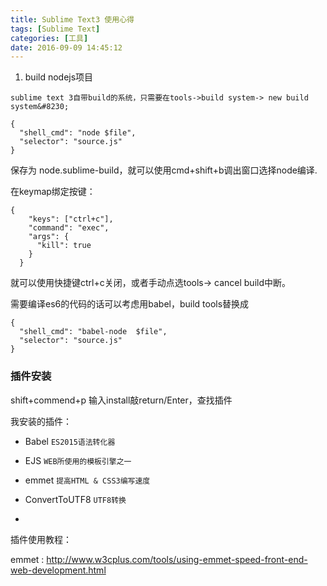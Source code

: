```yaml
---
title: Sublime Text3 使用心得
tags: [Sublime Text]
categories: [工具]
date: 2016-09-09 14:45:12
---
```

  1. build nodejs项目
  
    sublime text 3自带build的系统，只需要在tools->build system-> new build system&#8230;

    {
      "shell_cmd": "node $file",
      "selector": "source.js"
    }
    

保存为 node.sublime-build，就可以使用cmd+shift+b调出窗口选择node编译.

在keymap绑定按键：

    {
        "keys": ["ctrl+c"],
        "command": "exec",
        "args": {
          "kill": true
        }
      }


就可以使用快捷键ctrl+c关闭，或者手动点选tools-> cancel build中断。

需要编译es6的代码的话可以考虑用babel，build tools替换成

    {
      "shell_cmd": "babel-node  $file",
      "selector": "source.js"
    }


### 插件安装

shift+commend+p 输入install敲return/Enter，查找插件

我安装的插件：

* Babel `ES2015语法转化器`
  
* EJS `WEB所使用的模板引擎之一`
  
* emmet `提高HTML & CSS3编写速度`
  
* ConvertToUTF8 `UTF8转换`
  

*

插件使用教程：

emmet : http://www.w3cplus.com/tools/using-emmet-speed-front-end-web-development.html